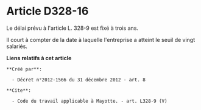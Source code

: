 # Article D328-16

Le délai prévu à l'article L. 328-9 est fixé à trois ans. 

Il court à compter de la date à laquelle l'entreprise a atteint le seuil de vingt salariés.

**Liens relatifs à cet article**

	**Créé par**:

	  - Décret n°2012-1566 du 31 décembre 2012 - art. 8

	**Cite**:

	  - Code du travail applicable à Mayotte. - art. L328-9 (V)
